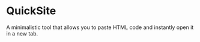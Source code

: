 # QuickSite
A minimalistic tool that allows you to paste HTML code and instantly open it in a new tab.

